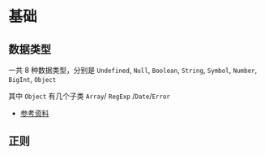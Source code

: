 # 基础

## 数据类型

一共 8 种数据类型，分别是 `Undefined`, `Null`, `Boolean`, `String`, `Symbol`, `Number`, `BigInt`, `Object`

其中 `Object` 有几个子类 `Array`/ `RegExp` /`Date`/`Error`

- [参考资料](https://tc39.es/ecma262/#sec-ecmascript-language-types)

## 正则
